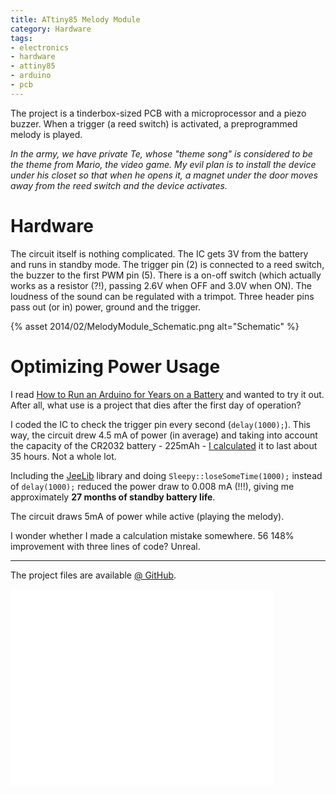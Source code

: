 ```yaml
---
title: ATtiny85 Melody Module
category: Hardware
tags:
- electronics
- hardware
- attiny85
- arduino
- pcb
---
```


The project is a tinderbox-sized PCB with a microprocessor and a piezo buzzer. When a trigger (a reed switch) is activated, a preprogrammed melody is played.

<em>In the army, we have private Te, whose "theme song" is considered to be the theme from Mario, the video game. My evil plan is to install the device under his closet so that when he opens it, a magnet under the door moves away from the reed switch and the device activates.</em>

<h1>Hardware</h1>

The circuit itself is nothing complicated. The IC gets 3V from the battery and runs in standby mode. The trigger pin (2) is connected to a reed switch, the buzzer to the first PWM pin (5). There is a on-off switch (which actually works as a resistor (?!), passing 2.6V when OFF and 3.0V when ON). The loudness of the sound can be regulated with a trimpot. Three header pins pass out (or in) power, ground and the trigger.

{% asset 2014/02/MelodyModule_Schematic.png alt="Schematic" %}

<h1>Optimizing Power Usage</h1>

I read <a href="http://www.openhomeautomation.net/arduino-battery">How to Run an Arduino for Years on a Battery</a> and wanted to try it out. After all, what use is a project that dies after the first day of operation?

I coded the IC to check the trigger pin every second (<code>delay(1000);</code>). This way, the circuit drew 4.5 mA of power (in average) and taking into account the capacity of the CR2032 battery - 225mAh - <a href="http://www.digikey.com/us/en/mkt/calculators/battery-life.html">I calculated</a> it to last about 35 hours. Not a whole lot.

Including the <a href="https://github.com/jcw/jeelib">JeeLib</a> library and doing <code>Sleepy::loseSomeTime(1000);</code> instead of <code>delay(1000);</code> reduced the power draw to 0.008 mA (!!!), giving me approximately <strong>27 months of standby battery life</strong>.

The circuit draws 5mA of power while active (playing the melody).

I wonder whether I made a calculation mistake somewhere. 56 148% improvement with three lines of code? Unreal.

<hr />

The project files are available <a href="https://github.com/anroots/attiny85-melody-module">@ GitHub</a>.

<iframe width="420" height="315" src="//www.youtube.com/embed/_KI-yGdVnyY" frameborder="0" allowfullscreen></iframe>

